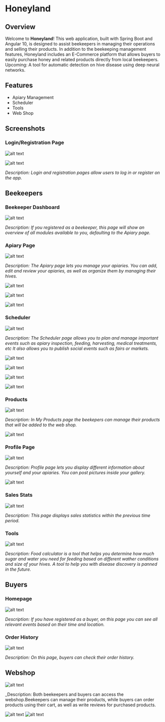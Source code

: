 # Honeyland

## Overview

Welcome to **Honeyland**! This web application, built with Spring Boot and Angular 10, is designed to assist beekeepers in managing their operations and selling their products. In addition to the beekeeping management features, Honeyland includes an E-Commerce platform that allows buyers to easily purchase honey and related products directly from local beekeepers. Upcoming: A tool for automatic detection on hive disease using deep neural networks.


## Features

- Apiary Management
- Scheduler
- Tools
- Web Shop
  
## Screenshots

### Login/Registration Page

![alt text](images/image1.png)

![alt text](images/image1-1.png)

_Description: Login and registration pages allow users to log in or register on the app._

## Beekeepers

### Beekeeper Dashboard

![alt text](images/image1-2.png)

_Description: If you registered as a beekeeper, this page will show an overview of all modules available to you, defaulting to the Apiary page._

### Apiary Page

![alt text](images/image-3.png)

_Description: The Apiary page lets you manage your apiaries. You can add, edit and review your apiaries, as well as organize them by managing their hives._

![alt text](images/image-4.png)

![alt text](images/image-5.png)

![alt text](images/image-6.png)

### Scheduler

![alt text](images/image-7.png)

_Description: The Scheduler page allows you to plan and manage important events such as apiary inspection, feeding, harvesting, medical treatments, etc It also allows you to publish social events such as fairs or markets._

![alt text](images/image-8.png)

![alt text](images/image-9.png)

![alt text](images/image-10.png)

![alt text](images/image-11.png)

### Products

![alt text](images/image-12.png)

_Description: In My Products page the beekepers can manage their products that will be added to the web shop._

![alt text](images/image-13.png)

### Profile Page

![alt text](images/image-14.png)

_Description: Profile page lets you display different information about yourself and your apiaries. You can post pictures inside your gallery._

![alt text](images/image-15.png)

### Sales Stats

![alt text](images/image-16.png)

_Description: This page displays sales statistics within the previous time period._

### Tools

![alt text](images/image-17.png)

_Description: Food calculator is a tool that helps you determine how much sugar and water you need for feeding based on different wather conditions and size of your hives. A tool to help you with disease discovery is panned in the future._

## Buyers

### Homepage

![alt text](images/image-18.png)

_Description: If you have registered as a buyer, on this page you can see all relevant events based on their time and location._

### Order History

![alt text](images/image-20.png)

_Description: On this page, buyers can check their order history._

## Webshop

![alt text](images/image-19.png)

_Description: Both beekeepers and buyers can access the webshop.Beekeepers can manage their products, while buyers can order products using their cart, as well as write reviews for purchased products.

![alt text](images/image-21.png)
![alt text](images/image-22.png)
